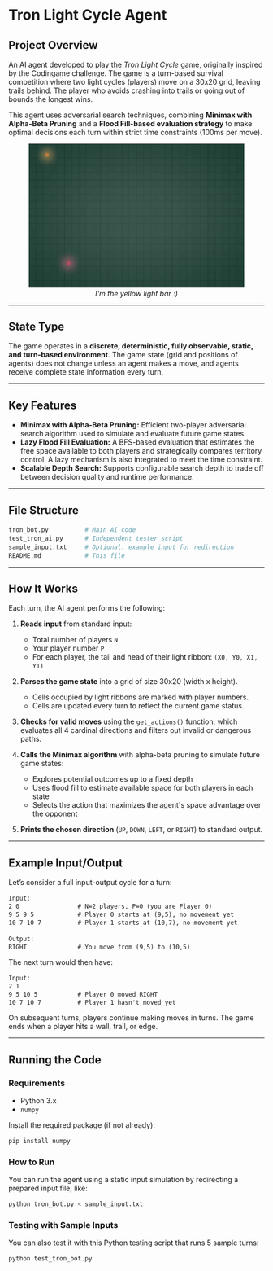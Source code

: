 # Tron Light Cycle Agent

## Project Overview

An AI agent developed to play the *Tron Light Cycle* game, originally inspired by the Codingame challenge. The game is a turn-based survival competition where two light cycles (players) move on a 30x20 grid, leaving trails behind. The player who avoids crashing into trails or going out of bounds the longest wins.

This agent uses adversarial search techniques, combining **Minimax with Alpha-Beta Pruning** and a **Flood Fill-based evaluation strategy** to make optimal decisions each turn within strict time constraints (100ms per move).

<figure align="center">
  <img src="assets/Battle.gif" alt="Tron Battle">
  <figcaption><em>I'm the yellow light bar :)</em></figcaption>
</figure>

---

## State Type

The game operates in a **discrete, deterministic, fully observable, static, and turn-based environment**. The game state (grid and positions of agents) does not change unless an agent makes a move, and agents receive complete state information every turn.

---

## Key Features

* **Minimax with Alpha-Beta Pruning:** Efficient two-player adversarial search algorithm used to simulate and evaluate future game states.
* **Lazy Flood Fill Evaluation:** A BFS-based evaluation that estimates the free space available to both players and strategically compares territory control. A lazy mechanism is also integrated to meet the time constraint.
* **Scalable Depth Search:** Supports configurable search depth to trade off between decision quality and runtime performance.

---

## File Structure

```bash
tron_bot.py          # Main AI code
test_tron_ai.py      # Independent tester script
sample_input.txt     # Optional: example input for redirection
README.md            # This file
```

---

## How It Works

Each turn, the AI agent performs the following:

1. **Reads input** from standard input:

   * Total number of players `N`
   * Your player number `P`
   * For each player, the tail and head of their light ribbon: `(X0, Y0, X1, Y1)`

2. **Parses the game state** into a grid of size 30x20 (width x height).

   * Cells occupied by light ribbons are marked with player numbers.
   * Cells are updated every turn to reflect the current game status.

3. **Checks for valid moves** using the `get_actions()` function, which evaluates all 4 cardinal directions and filters out invalid or dangerous paths.

4. **Calls the Minimax algorithm** with alpha-beta pruning to simulate future game states:

   * Explores potential outcomes up to a fixed depth
   * Uses flood fill to estimate available space for both players in each state
   * Selects the action that maximizes the agent's space advantage over the opponent

5. **Prints the chosen direction** (`UP`, `DOWN`, `LEFT`, or `RIGHT`) to standard output.

---

## Example Input/Output

Let’s consider a full input-output cycle for a turn:

```plaintext
Input:
2 0                # N=2 players, P=0 (you are Player 0)
9 5 9 5            # Player 0 starts at (9,5), no movement yet
10 7 10 7          # Player 1 starts at (10,7), no movement yet

Output:
RIGHT              # You move from (9,5) to (10,5)
```

The next turn would then have:

```plaintext
Input:
2 1
9 5 10 5           # Player 0 moved RIGHT
10 7 10 7          # Player 1 hasn't moved yet
```

On subsequent turns, players continue making moves in turns. The game ends when a player hits a wall, trail, or edge.

---

## Running the Code

### Requirements

* Python 3.x
* `numpy`

Install the required package (if not already):

```bash
pip install numpy
```

### How to Run

You can run the agent using a static input simulation by redirecting a prepared input file, like:

```bash
python tron_bot.py < sample_input.txt
```

### Testing with Sample Inputs

You can also test it with this Python testing script that runs 5 sample turns:

```bash
python test_tron_bot.py
```
